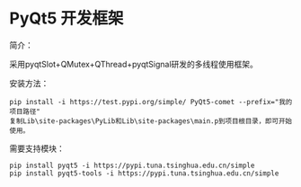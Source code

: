 # PyQt5 开发框架

简介：

采用pyqtSlot+QMutex+QThread+pyqtSignal研发的多线程使用框架。

安装方法：
```shell script
pip install -i https://test.pypi.org/simple/ PyQt5-comet --prefix="我的项目路径"
复制Lib\site-packages\PyLib和Lib\site-packages\main.p到项目根目录，即可开始使用。
```

需要支持模块：
```shell script
pip install pyqt5 -i https://pypi.tuna.tsinghua.edu.cn/simple
pip install pyqt5-tools -i https://pypi.tuna.tsinghua.edu.cn/simple
```
